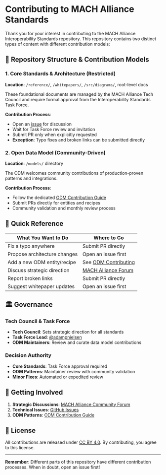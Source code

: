 # Contributing to MACH Alliance Standards

Thank you for your interest in contributing to the MACH Alliance Interoperability Standards repository. This repository contains two distinct types of content with different contribution models:

## 📂 Repository Structure & Contribution Models

### 1. Core Standards & Architecture (Restricted)
**Location**: `/reference/`, `/whitepapers/`, `/src/diagrams/`, root-level docs

These foundational documents are managed by the MACH Alliance Tech Council and require formal approval from the Interoperability Standards Task Force.

**Contribution Process**:
- Open an [issue](https://github.com/machalliance/standards/issues/new) for discussion
- Wait for Task Force review and invitation
- Submit PR only when explicitly requested
- **Exception**: Typo fixes and broken links can be submitted directly

### 2. Open Data Model (Community-Driven)
**Location**: `/models/` directory

The ODM welcomes community contributions of production-proven patterns and integrations.

**Contribution Process**:
- Follow the dedicated [ODM Contribution Guide](/models/CONTRIBUTING.md)
- Submit PRs directly for entities and recipes
- Community validation and monthly review process

## 🎯 Quick Reference

| What You Want to Do | Where to Go |
|-------------------|------------|
| Fix a typo anywhere | Submit PR directly |
| Propose architecture changes | Open an issue first |
| Add a new ODM entity/recipe | See [ODM Contributing](/models/CONTRIBUTING.md) |
| Discuss strategic direction | [MACH Alliance Forum](https://community.machalliance.org/home/forum/boards/special-programs-ous) |
| Report broken links | Submit PR directly |
| Suggest whitepaper updates | Open an issue first |

## 🏛️ Governance

### Tech Council & Task Force
- **Tech Council**: Sets strategic direction for all standards
- **Task Force Lead**: [@adampnielsen](https://github.com/adampnielsen)
- **ODM Maintainers**: Review and curate data model contributions

### Decision Authority
- **Core Standards**: Task Force approval required
- **ODM Patterns**: Maintainer review with community validation
- **Minor Fixes**: Automated or expedited review

## 💬 Getting Involved

1. **Strategic Discussions**: [MACH Alliance Community Forum](https://community.machalliance.org/home/forum/boards/special-programs-ous)
2. **Technical Issues**: [GitHub Issues](https://github.com/machalliance/standards/issues/new)
3. **ODM Patterns**: [ODM Contribution Guide](/models/CONTRIBUTING.md)

## 📜 License

All contributions are released under [CC BY 4.0](LICENSE). By contributing, you agree to this license.

---

**Remember**: Different parts of this repository have different contribution processes. When in doubt, open an issue first!
